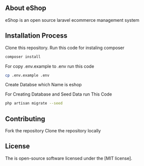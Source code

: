 ## About eShop

eShop is an open source laravel ecommerce management system

## Installation Process

Clone this repository. Run this code for instaling composer
```sh
composer install
```
For copy .env.example to .env run this code
```sh
cp .env.example .env
```

Create Databse which Name is eshop

For Creating Database and Seed Data run This Code
```sh
php artisan migrate --seed
```

## Contributing

Fork the repository
Clone the repository locally



## License

The is open-source software licensed under the [MIT license].
